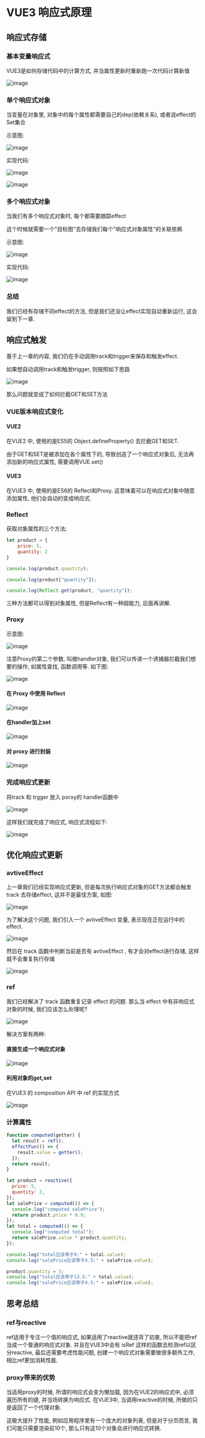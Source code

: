 # VUE3 响应式原理

## 响应式存储

### 基本变量响应式

VUE3是如何存储代码中的计算方式, 并当属性更新时重新跑一次代码计算新值

![image](../.vuepress/public/images/VUE3Reactivity/calculation1.png)

### 单个响应式对象

当变量在对象里, 对象中的每个属性都需要自己的dep(依赖关系), 或者说effect的Set集合

示意图:

![image](../.vuepress/public/images/VUE3Reactivity/calculation7.png)

实现代码:

![image](../.vuepress/public/images/VUE3Reactivity/calculation2.png)

![image](../.vuepress/public/images/VUE3Reactivity/calculation3.png)

### 多个响应式对象

当我们有多个响应式对象时, 每个都需要跟踪effect

这个时候就需要一个"目标图"去存储我们每个"响应式对象属性"的关联依赖

示意图:

![image](../.vuepress/public/images/VUE3Reactivity/calculation6.png)

实现代码:

![image](../.vuepress/public/images/VUE3Reactivity/calculation5.png)

### 总结

我们已经有存储不同effect的方法, 但是我们还没让effect实现自动重新运行, 这会留到下一章. 

## 响应式触发

基于上一章的内容, 我们仍在手动调用track和trigger来保存和触发effect. 

如果想自动调用track和触发trigger, 则按照如下思路

![image](../.vuepress/public/images/VUE3Reactivity/7.png)

那么问题就变成了如何拦截GET和SET方法

### VUE版本响应式变化

#### VUE2

在VUE2 中, 使用的是ES5的 Object.defineProperty() 去拦截GET和SET. 

由于GET和SET是被添加在各个属性下的, 导致创造了一个响应式对象后, 无法再添加新的响应式属性, 需要调用VUE.set()

#### VUE3

在VUE3 中, 使用的是ES6的 Reflect和Proxy. 这意味着可以在响应式对象中随意添加属性, 他们会自动的变成响应式. 

### Reflect

获取对象属性的三个方法:

```js
let product = {
    price: 5,
    quantity: 2
}

console.log(product.quantity);

console.log(product["quantity"]);

console.log(Reflect.get(product, "quantity"));
```

三种方法都可以得到对象属性, 但是Reflect有一种超能力, 后面再讲解.

### Proxy

示意图:

![image](../.vuepress/public/images/VUE3Reactivity/8.png)

注意Proxy的第二个参数, 叫做handler对象, 我们可以传递一个诱捕器拦截我们想要的操作, 如属性查找, 函数调用等. 如下图:

![image](../.vuepress/public/images/VUE3Reactivity/9.png)

#### 在 Proxy 中使用 Reflect

![image](../.vuepress/public/images/VUE3Reactivity/10.png)

#### 在handler加上set

![image](../.vuepress/public/images/VUE3Reactivity/11.png)

#### 对 proxy 进行封装

![image](../.vuepress/public/images/VUE3Reactivity/12.png)

### 完成响应式更新

将track 和 trgger 放入 porxy的 handler函数中

![image](../.vuepress/public/images/VUE3Reactivity/13.png)

这样我们就完成了响应式, 响应式流程如下:

![image](../.vuepress/public/images/VUE3Reactivity/14.png)

## 优化响应式更新

### avtiveEffect

上一章我们已经实现响应式更新, 但是每次执行响应式对象的GET方法都会触发 track 去存储effect, 这并不是最佳方案, 如图:

![image](../.vuepress/public/images/VUE3Reactivity/15.png)

为了解决这个问题, 我们引入一个 avtiveEffect 变量, 表示现在正在运行中的effect.

![image](../.vuepress/public/images/VUE3Reactivity/16.png)

然后在 track 函数中判断当前是否有 avtiveEffect , 有才会对effect进行存储, 这样就不会重复执行存储

![image](../.vuepress/public/images/VUE3Reactivity/17.png)

### ref

我们已经解决了 track 函数重复记录 effect 的问题. 那么当 effect 中有非响应式对象的时候, 我们应该怎么处理呢? 

![image](../.vuepress/public/images/VUE3Reactivity/18.png)

解决方案有两种:

#### 直接生成一个响应式对象

![image](../.vuepress/public/images/VUE3Reactivity/19.png)

#### 利用对象的get,set

在VUE3 的 composition API 中 ref 的实现方式

![image](../.vuepress/public/images/VUE3Reactivity/20.png)

###  计算属性

```js
function computed(getter) {
  let result = ref();
  effectFun(() => {
    result.value = getter();
  });
  return result;
}

let product = reactive({
  price: 5,
  quantity: 2,
});
let salePrice = computed(() => {
  console.log("computed salePrice");
  return product.price * 0.9;
});
let total = computed(() => {
  console.log("computed total");
  return salePrice.value * product.quantity;
});

console.log("total应该等于9:" + total.value);
console.log("salePrice应该等于4.5:" + salePrice.value);

product.quantity = 3;
console.log("total应该等于13.5:" + total.value);
console.log("salePrice应该等于4.5:" + salePrice.value);
```

## 思考总结

### ref与reactive

ref适用于专注一个值的响应式, 如果适用了reactive就违背了初衷, 所以不能把ref当成一个普通的响应式对象. 并且在VUE3中会有 isRef 这样的函数去检测ref以区分reactive, 最后还需要考虑性能问题, 创建一个响应式对象需要做很多额外工作, 相比ref更加消耗性能. 

### proxy带来的优势

当适用proxy的时候, 所谓的响应式会变为懒加载, 因为在VUE2的响应式中, 必须遍历所有的键, 并当场转换为响应式. 在VUE3中, 当调用reactive的时候, 所做的只是返回了一个代理对象. 

这极大提升了性能, 例如应用程序里有一个庞大的对象列表, 但是对于分页而言, 我们可能只需要渲染前10个, 那么只有这10个对象会进行响应式转换. 